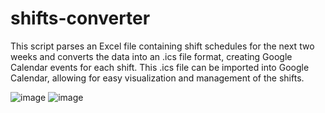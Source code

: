 # shifts-converter
This script parses an Excel file containing shift schedules for the next two weeks and converts the data into an .ics file format, creating Google Calendar events for each shift. This .ics file can be imported into Google Calendar, allowing for easy visualization and management of the shifts.

![image](https://github.com/avigaily/shifts-converter/assets/62349942/f2b359d4-6f3e-44fc-9756-33ddc325c712) 
![image](https://github.com/avigaily/shifts-converter/assets/62349942/5da4e24f-36b5-40eb-9b1a-4f3c2faa1004)

